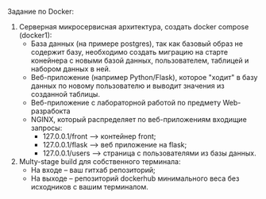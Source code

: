 Задание по Docker:
1) Серверная микросервисная архитектура, создать docker compose (docker1):
    - База данных (на примере postgres), так как базовый образ не содержит базу, необходимо создать миграцию на старте конейнера с новыми базой данных, пользователем, таблицей и набором данных в ней.
    - Веб-приложение (например Python/Flask), которое "ходит" в базу данных по новому пользователю и выводит значения из созданной таблицы.
    - Веб-приложение с лабораторной работой по предмету Web-разрабокта
    - NGINX, который распределяет по веб-приложениям входищие запросы:
      - 127.0.0.1/front —> контейнер front;
      - 127.0.0.1/flask —> веб приложение на flask;
      - 127.0.0.1/users —> страница с пользователями из базы данных.
2) Multy-stage build для собственного терминала:
    - На входе – ваш гитхаб репозиторий; 
    - На выходе – репозиторий dockerhub минимального веса без исходников с вашим терминалом.
